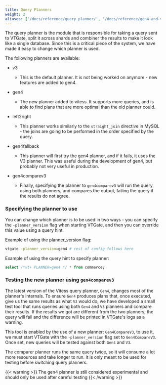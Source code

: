 ```yaml
---
title: Query Planners
weight: 2
aliases: ['/docs/reference/query_planner/', '/docs/reference/gen4-and-v3-compatibility/']
---
```


The query planner is the module that is responsible for taking a query sent to VTGate, split it across shards and combiner the results to make it look like a single database.
Since this is a critical piece of the system, we have made it easy to change which planner is used.

The following planners are available:

 + v3
   - This is the default planner. It is not being worked on anymore - new features are added to gen4. 

 + gen4
   - The new planner added to vitess. 
   It supports more queries, and is able to find plans that are more optimal than the old planner could.

 + left2right
   - This planner works similarly to the `straight_join` directive in MySQL - the joins are going to be performed in the order specified by the query.
   
 + gen4fallback
   - This planner will first try the gen4 planner, and if it fails, it uses the V3 planner. This was useful during the development of gen4, but probably not very useful in production.

 + gen4comparev3
   - Finally, specifying the planner to `gen4comparev3` will run the query using both planners, and compares the output, failing the query if the results do not agree.

### Specifying the planner to use

You can change which planner is to be used in two ways - you can specify the `-planner_version` flag when starting VTGate, and then you can override this value using a query hint.

Example of using the planner_version flag:

```bash
vtgate -planner_version=gen4 # rest of config follows here
```

Example of using the query hint to specify planner:

```sql
select /*vt+ PLANNER=gen4 */ * from commerce;
```

### Testing the new planner using `gen4comparev3`

The latest version of the Vitess query planner, `Gen4`, changes most of the planner's internals.
To ensure `Gen4` produces plans that, once executed, give us the same results as what `V3` would do, we have developed a small test tool that runs queries using both `Gen4` and `V3` planners and compare their results. 
If the results we got are different from the two planners, the query will fail and the difference will be printed in VTGate's logs as a warning.

This tool is enabled by the use of a new planner: `Gen4CompareV3`, to use it, we must start VTGate with the `-planner_version` flag set to `Gen4CompareV3`.
Once set, new queries will be tested against both `Gen4` and `V3`.

The comparer planner runs the same query twice, so it will consume a lot more resources and take longer to run. 
It is only meant to be used for testing before switching query planners.

{{< warning >}}
The gen4 planner is still considered experimental and should only be used after careful testing
{{< /warning >}}
